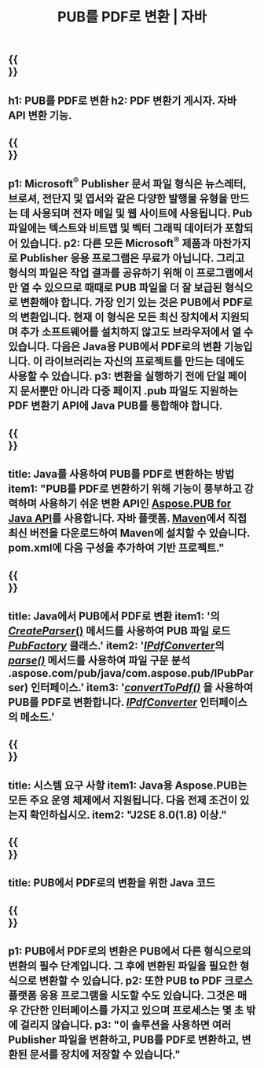 ﻿---
translation: true
template: /_templates/conversion-child-java.md
title: PUB를 PDF로 변환 | 자바
description: Windows, Linux 및 Mac OS X에서 Java API를 사용하여 PUB를 PDF로 변환합니다. 자체 솔루션에 쉽게 통합할 수 있는 게시자 변환 기능.
url: /java/conversion/pub-to-pdf/
metakeywords: 펍에서 pdf 자바로, 펍에서 pdf 자바로, 자바 펍에서 pdf로, 게시자를 pdf 자바로 변환
family: pub
platformtag: java
feature: conversion
---

{{<section banner>}}
---
h1: PUB를 PDF로 변환
h2: PDF 변환기 게시자. 자바 API 변환 기능.
---

{{<section overview>}}
---
p1: Microsoft<sup>®</sup> Publisher 문서 파일 형식은 뉴스레터, 브로셔, 전단지 및 엽서와 같은 다양한 발행물 유형을 만드는 데 사용되며 전자 메일 및 웹 사이트에 사용됩니다. Pub 파일에는 텍스트와 비트맵 및 벡터 그래픽 데이터가 포함되어 있습니다.
p2: 다른 모든 Microsoft<sup>®</sup> 제품과 마찬가지로 Publisher 응용 프로그램은 무료가 아닙니다. 그리고 형식의 파일은 작업 결과를 공유하기 위해 이 프로그램에서만 열 수 있으므로 때때로 PUB 파일을 더 잘 보급된 형식으로 변환해야 합니다. 가장 인기 있는 것은 PUB에서 PDF로의 변환입니다. 현재 이 형식은 모든 최신 장치에서 지원되며 추가 소프트웨어를 설치하지 않고도 브라우저에서 열 수 있습니다. 다음은 Java용 PUB에서 PDF로의 변환 기능입니다. 이 라이브러리는 자신의 프로젝트를 만드는 데에도 사용할 수 있습니다.
p3: 변환을 실행하기 전에 단일 페이지 문서뿐만 아니라 다중 페이지 .pub 파일도 지원하는 PDF 변환기 API에 Java PUB를 통합해야 합니다.
---

{{<section widget>}}
---
title: Java를 사용하여 PUB를 PDF로 변환하는 방법
item1: "PUB를 PDF로 변환하기 위해 기능이 풍부하고 강력하며 사용하기 쉬운 변환 API인 [Aspose.PUB for Java API](https://products.aspose.com/pub/java)를 사용합니다. 자바 플랫폼. [Maven](https://repository.aspose.com/webapp/#/artifacts/browse/tree/General/repo/com/aspose/aspose-pub)에서 직접 최신 버전을 다운로드하여 Maven에 설치할 수 있습니다. pom.xml에 다음 구성을 추가하여 기반 프로젝트."
---

{{<section feature1>}}
---
title: Java에서 PUB에서 PDF로 변환
item1: '의 [*CreateParser*()](https://apireference.aspose.com/pub/java/com.aspose.pub/PubFactory#createParser-java.lang.String-) 메서드를 사용하여 PUB 파일 로드 [*PubFactory*](https://apireference.aspose.com/pub/java/com.aspose.pub/PubFactory) 클래스.'
item2: '[*IPdfConverter*](https://apireference)의 [*parse()*](https://apireference.aspose.com/pub/java/com.aspose.pub/IPubParser#parse--) 메서드를 사용하여 파일 구문 분석 .aspose.com/pub/java/com.aspose.pub/IPubParser) 인터페이스.'
item3: '[*convertToPdf()*](https://apireference.aspose.com/pub/java/com.aspose.pub/IPdfConverter#convertToPdf-com.aspose.pub.Document-java.lang.String-) 을 사용하여 PUB를 PDF로 변환합니다. [*IPdfConverter*](https://apireference.aspose.com/pub/java/com.aspose.pub/IPdfConverter) 인터페이스의 메소드.'
---

{{<section feature2>}}
---
title: 시스템 요구 사항
item1: Java용 Aspose.PUB는 모든 주요 운영 체제에서 지원됩니다. 다음 전제 조건이 있는지 확인하십시오.
item2: "J2SE 8.0(1.8) 이상."
---

{{<section codeexample>}}
---
title: PUB에서 PDF로의 변환을 위한 Java 코드
---

{{<section summary>}}
---
p1: PUB에서 PDF로의 변환은 PUB에서 다른 형식으로의 변환의 필수 단계입니다. 그 후에 변환된 파일을 필요한 형식으로 변환할 수 있습니다.
p2: 또한 PUB to PDF 크로스 플랫폼 응용 프로그램을 시도할 수도 있습니다. 그것은 매우 간단한 인터페이스를 가지고 있으며 프로세스는 몇 초 밖에 걸리지 않습니다.
p3: "이 솔루션을 사용하면 여러 Publisher 파일을 변환하고, PUB를 PDF로 변환하고, 변환된 문서를 장치에 저장할 수 있습니다."
---